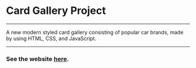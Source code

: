 # Card Gallery Project

---

A new modern styled card gallery consisting of popular car brands, made by using HTML, CSS, and JavaScript.

---

### See the website [here](https://tsimurkurchyshyn.github.io/Coolors-Project/).
